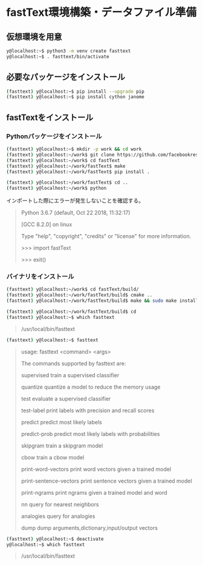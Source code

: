 # fastText環境構築・データファイル準備

## 仮想環境を用意

```sh
y@localhost:~$ python3 -m venv create fasttext
y@localhost:~$ . fasttext/bin/activate
```

## 必要なパッケージをインストール

```sh
(fasttext) y@localhost:~$ pip install --upgrade pip
(fasttext) y@localhost:~$ pip install cython janome
```

## fastTextをインストール

### Pythonパッケージをインストール

```sh
(fasttext) y@localhost:~$ mkdir -p work && cd work
(fasttext) y@localhost:~/work$ git clone https://github.com/facebookresearch/fastText.git
(fasttext) y@localhost:~/work$ cd fastText
(fasttext) y@localhost:~/work/fastText$ make
(fasttext) y@localhost:~/work/fastText$ pip install .
```

```sh
(fasttext) y@localhost:~/work/fastText$ cd ..
(fasttext) y@localhost:~/work$ python
```

インポートした際にエラーが発生しないことを確認する。

>
> Python 3.6.7 (default, Oct 22 2018, 11:32:17)
>
> [GCC 8.2.0] on linux
>
> Type "help", "copyright", "credits" or "license" for more information.
>
> &gt;&gt;&gt; import fastText
>
> &gt;&gt;&gt; exit()
>

### バイナリをインストール

```sh
(fasttext) y@localhost:~/work$ cd fastText/build/
(fasttext) y@localhost:~/work/fastText/build$ cmake ..
(fasttext) y@localhost:~/work/fastText/build$ make && sudo make install
```

```sh
(fasttext) y@localhost:~/work/fastText/build$ cd
(fasttext) y@localhost:~$ which fasttext
```

>
> /usr/local/bin/fasttext
>

```sh
(fasttext) y@localhost:~$ fasttext
```

>
> usage: fasttext &lt;command&gt; &lt;args&gt;
>
>
>
> The commands supported by fasttext are:
>
>
>
>   supervised              train a supervised classifier
>
>   quantize                quantize a model to reduce the memory usage
>
>   test                    evaluate a supervised classifier
>
>   test-label              print labels with precision and recall scores
>
>   predict                 predict most likely labels
>
>   predict-prob            predict most likely labels with probabilities
>
>   skipgram                train a skipgram model
>
>   cbow                    train a cbow model
>
>   print-word-vectors      print word vectors given a trained model
>
>   print-sentence-vectors  print sentence vectors given a trained model
>
>   print-ngrams            print ngrams given a trained model and word
>
>   nn                      query for nearest neighbors
>
>   analogies               query for analogies
>
>   dump                    dump arguments,dictionary,input/output vectors
>

```sh
(fasttext) y@localhost:~$ deactivate
y@localhost:~$ which fasttext
```

>
> /usr/local/bin/fasttext
>

